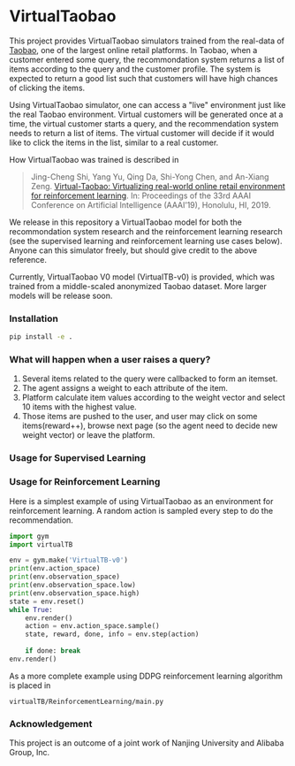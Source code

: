 # VirtualTaobao

This project provides VirtualTaobao simulators trained from the real-data of [Taobao](http://taobao.com), one of the largest online retail platforms. In Taobao, when a customer entered some query, the recommondation system returns a list of items according to the query and the customer profile. The system is expected to return a good list such that customers will have high chances of clicking the items. 

Using VirtualTaobao simulator, one can access a "live" environment just like the real Taobao environment. Virtual customers will be generated once at a time, the virtual customer starts a query, and the recommendation system needs to return a list of items. The virtual customer will decide if it would like to click the items in the list, similar to a real customer.

How VirtualTaobao was trained is described in 
> Jing-Cheng Shi, Yang Yu, Qing Da, Shi-Yong Chen, and An-Xiang Zeng. [Virtual-Taobao: Virtualizing real-world online retail environment for reinforcement learning](https://arxiv.org/abs/1805.10000). In: Proceedings of the 33rd AAAI Conference on Artificial Intelligence (AAAI’19), Honolulu, HI, 2019. 

We release in this repository a VirtualTaobao model for both the recommondation system research and the reinforcement learning research (see the supervised learning and reinforcement learning use cases below). Anyone can this simulator freely, but should give credit to the above reference.

Currently, VirtualTaobao V0 model (VirtualTB-v0) is provided, which was trained from a middle-scaled anonymized Taobao dataset. More larger models will be release soon.

### Installation

```bash
pip install -e .
```

### What will happen when a user raises a query?
1. Several items related to the query were callbacked to form an itemset.
2. The agent assigns a weight to each attribute of the item.
3. Platform calculate item values according to the weight vector and select 10 items with the highest value.
4. Those items are pushed to the user, and user may click on some items(reward++), browse next page (so the agent need to decide new weight vector) or leave the platform.

### Usage for Supervised Learning


### Usage for Reinforcement Learning

Here is a simplest example of using VirtualTaobao as an environment for reinforcement learning. A random action is sampled every step to do the recommendation.

```python
import gym
import virtualTB

env = gym.make('VirtualTB-v0')
print(env.action_space)
print(env.observation_space)
print(env.observation_space.low)
print(env.observation_space.high)
state = env.reset()
while True:
    env.render()
    action = env.action_space.sample()
    state, reward, done, info = env.step(action)
    
    if done: break
env.render()
```

As a more complete example using DDPG reinforcement learning algorithm is placed in 
```
virtualTB/ReinforcementLearning/main.py
```

### Acknowledgement

This project is an outcome of a joint work of Nanjing University and Alibaba Group, Inc.
